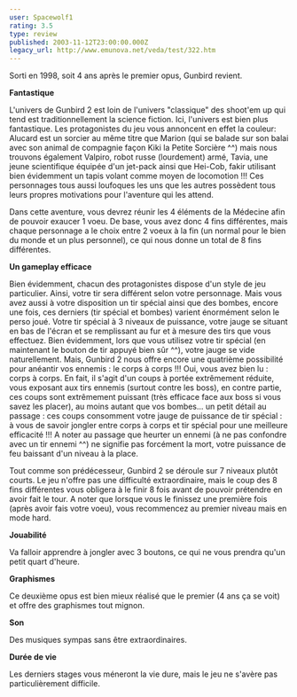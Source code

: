 ```yaml
---
user: Spacewolf1
rating: 3.5
type: review
published: 2003-11-12T23:00:00.000Z
legacy_url: http://www.emunova.net/veda/test/322.htm
---
```

Sorti en 1998, soit 4 ans après le premier opus, Gunbird revient.  

  

**Fantastique**  

L'univers de Gunbird 2 est loin de l'univers "classique" des shoot'em up qui tend est traditionnellement la science fiction. Ici, l'univers est bien plus fantastique. Les protagonistes du jeu vous annoncent en effet la couleur: Alucard est un sorcier au même titre que Marion (qui se balade sur son balai avec son animal de compagnie façon Kiki la Petite Sorcière ^^) mais nous trouvons également Valpiro, robot russe (lourdement) armé, Tavia, une jeune scientifique équipée d'un jet-pack ainsi que Hei-Cob, fakir utilisant bien évidemment un tapis volant comme moyen de locomotion !!! Ces personnages tous aussi loufoques les uns que les autres possèdent tous leurs propres motivations pour l'aventure qui les attend.  

Dans cette aventure, vous devrez réunir les 4 éléments de la Médecine afin de pouvoir exaucer 1 voeu. De base, vous avez donc 4 fins différentes, mais chaque personnage a le choix entre 2 voeux à la fin (un normal pour le bien du monde et un plus personnel), ce qui nous donne un total de 8 fins différentes.  

  

**Un gameplay efficace**  

Bien évidemment, chacun des protagonistes dispose d'un style de jeu particulier. Ainsi, votre tir sera différent selon votre personnage. Mais vous avez aussi à votre disposition un tir spécial ainsi que des bombes, encore une fois, ces derniers (tir spécial et bombes) varient énormément selon le perso joué. Votre tir spécial à 3 niveaux de puissance, votre jauge se situant en bas de l'écran et se remplissant au fur et à mesure des tirs que vous effectuez. Bien évidemment, lors que vous utilisez votre tir spécial (en maintenant le bouton de tir appuyé bien sûr ^^), votre jauge se vide naturellement. Mais, Gunbird 2 nous offre encore une quatrième possibilité pour anéantir vos ennemis : le corps à corps !!! Oui, vous avez bien lu : corps à corps. En fait, il s'agit d'un coups à portée extrêmement réduite, vous exposant aux tirs ennemis (surtout contre les boss), en contre partie, ces coups sont extrêmement puissant (très efficace face aux boss si vous savez les placer), au moins autant que vos bombes... un petit détail au passage : ces coups consomment votre jauge de puissance de tir spécial : à vous de savoir jongler entre corps à corps et tir spécial pour une meilleure efficacité !!! A noter au passage que heurter un ennemi (à ne pas confondre avec un tir ennemi ^^) ne signifie pas forcément la mort, votre puissance de feu baissant d'un niveau à la place.  

Tout comme son prédécesseur, Gunbird 2 se déroule sur 7 niveaux plutôt courts. Le jeu n'offre pas une difficulté extraordinaire, mais le coup des 8 fins différentes vous obligera à le finir 8 fois avant de pouvoir prétendre en avoir fait le tour. A noter que lorsque vous le finissez une première fois (après avoir fais votre voeu), vous recommencez au premier niveau mais en mode hard.  

  

  

**Jouabilité**  

Va falloir apprendre à jongler avec 3 boutons, ce qui ne vous prendra qu'un petit quart d'heure.  

**Graphismes**  

Ce deuxième opus est bien mieux réalisé que le premier (4 ans ça se voit) et offre des graphismes tout mignon.  

**Son**  

Des musiques sympas sans être extraordinaires.  

**Durée de vie**  

Les derniers stages vous méneront la vie dure, mais le jeu ne s'avère pas particulièrement difficile.